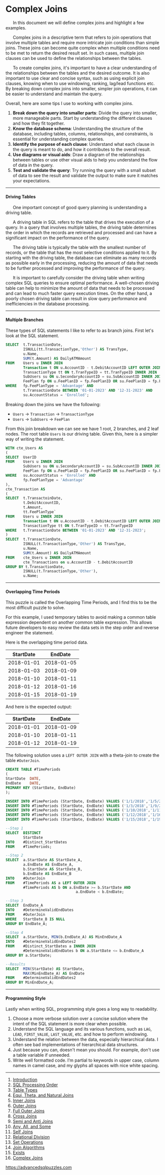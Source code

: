 # Complex Joins

&nbsp;&nbsp;&nbsp;&nbsp;&nbsp;&nbsp;In this document we will define complex joins and highlight a few examples.

&nbsp;&nbsp;&nbsp;&nbsp;&nbsp;&nbsp;Complex joins in a descriptive term that refers to join operations that involve multiple tables and require more intricate join conditions than simple joins.  These joins can become quite complex when multiple conditions need to be met to return the desired result set. In such cases, multiple join clauses can be used to define the relationships between the tables.

&nbsp;&nbsp;&nbsp;&nbsp;&nbsp;&nbsp;To create complex joins, it's important to have a clear understanding of the relationships between the tables and the desired outcome. It is also important to use clear and concise syntax, such as using explicit join clauses, knowing when to use windowing, ranking, lag/lead functions etc. By breaking down complex joins into smaller, simpler join operations, it can be easier to understand and maintain the query.

Overall, here are some tips I use to working with complex joins.

1.  **Break down the query into smaller parts**: Divide the query into smaller, more manageable parts. Start by understanding the different clauses and how they fit together.
3.  **Know the database schema**: Understanding the structure of the database, including tables, columns, relationships, and constraints, is essential for understanding complex queries.
4.  **Identify the purpose of each clause**: Understand what each clause in the query is meant to do, and how it contributes to the overall result.
5.  **Use diagrams or visual aids**: Draw a diagram of the relationships between tables or use other visual aids to help you understand the flow of data in the query.
6.  **Test and validate the query**: Try running the query with a small subset of data to see the result and validate the output to make sure it matches your expectations.

-----------------------------------------------------

#### Driving Tables

&nbsp;&nbsp;&nbsp;&nbsp;&nbsp;&nbsp;One important concept of good query planning is understanding a driving table.

&nbsp;&nbsp;&nbsp;&nbsp;&nbsp;&nbsp;A driving table in SQL refers to the table that drives the execution of a query. In a query that involves multiple tables, the driving table determines the order in which the records are retrieved and processed and can have a significant impact on the performance of the query.

&nbsp;&nbsp;&nbsp;&nbsp;&nbsp;&nbsp;The driving table is typically the table with the smallest number of records, or the table that has the most selective conditions applied to it. By starting with the driving table, the database can eliminate as many records as possible early in the processing, reducing the amount of data that needs to be further processed and improving the performance of the query.

&nbsp;&nbsp;&nbsp;&nbsp;&nbsp;&nbsp;It is important to carefully consider the driving table when writing complex SQL queries to ensure optimal performance. A well-chosen driving table can help to minimize the amount of data that needs to be processed and can lead to much faster query execution times. On the other hand, a poorly chosen driving table can result in slow query performance and inefficiencies in the database processing.

-----------------------------------------------------
#### Multiple Branches

These types of SQL statements I like to refer to as branch joins.  First let's look at the SQL statement.

```sql
SELECT  t.TransactionDate,
        ISNULL(tt.TransactionType,'Other') AS TransType,
        u.Name,
        SUM(t.Amount) AS DailyATMAmount
FROM    Users u INNER JOIN
        Transaction t ON u.AccountID - t.DebitAccountID LEFT OUTER JOIN
        TransactionType tt ON t.TranTypeID = tt.TranTypeID INNER JOIN
        SubUsers su ON u.SecondaryAccountID = su.SubAccountID INNER JOIN
        FeePlan fp ON u.FeePlanID = fp.FeePlanID OR su.FeePlanID = fp.FePlanID;
WHERE   fp.FeePlanType = 'Advantage' AND 
        t.TransactionDate BETWEEN '01-01-2023' AND '12-31-2023' AND
        su.AccountStatus = 'Enrolled';
```

Breaking down the joins we have the following:
*  `Users` -> `Transaction` -> `TransactionType`
*  `Users` -> `SubUsers` -> `FeePlan`

From this join breakdown we can see we have 1 root, 2 branches, and 2 leaf nodes.  The root table `Users` is our driving table.  Given this, here is a simpler way of writing the statement.

```sql
WITH cte_Users AS
(
SELECT  UserID
FROM    Users u INNER JOIN
        SubUsers su ON u.SecondaryAccountID = su.SubAccountID INNER JOIN
        FeePlan fp ON u.FeePlanID = fp.FeePlanID OR su.FeePlanID = fp.FePlanID;
WHERE   su.AccountStatus = 'Enrolled' AND 
        fp.FeePlanType = 'Advantage'
),
cte_Transaction AS
(
SELECT  t.TransactoinDate,
        t.DebitAccountID,
        t.Amount,
        tt.FeePlanType`
FROM    Users u INNER JOIN
        Transaction t ON u.AccountID - t.DebitAccountID LEFT OUTER JOIN
        TransactionType tt ON t.TranTypeID = tt.TranTypeID
WHERE   t.TransactionDate BETWEEN '01-01-2023' AND '12-31-2023';
)
SELECT  t.TransactionDate,
        ISNULL(t.TransactionType,'Other') AS TransType,
        u.Name,
        SUM(t.Amount) AS DailyATMAmount
FROM    cte_Users u INNER JOIN
        cte_Transactions on u.AccountID - t.DebitAccountID
GROUP BY t.TransactionDate,
        ISNULL(t.TransactionType,'Other'),
        u.Name;
```

-----------------------------------------------------
#### Overlapping Time Periods

This puzzle is called the Overlapping Time Periods, and I find this to be the most difficult puzzle to solve.

For this example, I used temporary tables to avoid making a common table expression dependent on another common table expression.  This allows future developers to easy review the data sets in the step order and reverse engineer the statement.

Here is the overlapping time period data.

| StartDate  |  EndDate   |
|------------|------------|
| 2018-01-01 | 2018-01-05 |
| 2018-01-03 | 2018-01-09 |
| 2018-01-10 | 2018-01-11 |
| 2018-01-12 | 2018-01-16 |
| 2018-01-15 | 2018-01-19 |


And here is the expected output:

| StartDate  |  EndDate   |
|------------|------------|
| 2018-01-01 | 2018-01-09 |
| 2018-01-10 | 2018-01-11 |
| 2018-01-12 | 2018-01-19 |

The following solution uses a `LEFT OUTER JOIN` with a theta-join to create the table `#OuterJoin`.

```sql
CREATE TABLE #TimePeriods
(
StartDate  DATE,
EndDate    DATE,
PRIMARY KEY (StartDate, EndDate)
);

INSERT INTO #TimePeriods (StartDate, EndDate) VALUES ('1/1/2018','1/5/2018'),
INSERT INTO #TimePeriods (StartDate, EndDate) VALUES ('1/3/2018','1/9/2018'),
INSERT INTO #TimePeriods (StartDate, EndDate) VALUES ('1/10/2018','1/11/2018'),
INSERT INTO #TimePeriods (StartDate, EndDate) VALUES ('1/12/2018','1/16/2018') 
INSERT INTO #TimePeriods (StartDate, EndDate) VALUES ('1/15/2018','1/19/2018');

--Step 1
SELECT  DISTINCT
        StartDate
INTO    #Distinct_StartDates
FROM    #TimePeriods;

--Step 2
SELECT  a.StartDate AS StartDate_A,
        a.EndDate AS EndDate_A,
        b.StartDate AS StartDate_B,
        b.EndDate AS EndDate_B
INTO    #OuterJoin
FROM    #TimePeriods AS a LEFT OUTER JOIN
        #TimePeriods AS b ON a.EndDate >= b.StartDate AND
                                a.EndDate < b.EndDate;

--Step 3
SELECT  EndDate_A
INTO    #DetermineValidEndDates
FROM    #OuterJoin
WHERE   StartDate_B IS NULL
GROUP BY EndDate_A;

--Step 4
SELECT  a.StartDate, MIN(b.EndDate_A) AS MinEndDate_A
INTO    #DetermineValidEndDates2
FROM    #Distinct_StartDates a INNER JOIN
        #DetermineValidEndDates b ON a.StartDate <= b.EndDate_A
GROUP BY a.StartDate;

--Results
SELECT  MIN(StartDate) AS StartDate,
        MAX(MinEndDate_A) AS EndDate
FROM    #DetermineValidEndDates2
GROUP BY MinEndDate_A;
```


-------------------------------------------------

#### Programming Style

Lastly when writing SQL, programming style goes a long way to readability.  

1.  Choose a more verbose solution over a concise solution where the intent of the SQL statement is more clear when possible.  
2.  Understand the SQL language and its various functions, such as `LAG`, `LEAD`, `FIRST_VALUE`, `LAST_VALUE`, etc. and how to perform windowing.
3.  Understand the relation between the data, especially hierarchical data.  I often see bad implementations of hierarchical data structures.
4.  Just because you can, doesn't mean you should.  For example, don't use a table variable if unneeded.
5.  Write well formatted code.  I’m partial to keywords in upper case, column names in camel case, and my glyphs all spaces with nice white spacing.

---------------------------------------------------------

1. [Introduction](01%20-%20Introduction.md)
2. [SQL Processing Order](02%20-%20SQL%20Query%20Processing%20Order.md)
3. [Table Types](03%20-%20Table%20Types.md)
4. [Equi, Theta, and Natural Joins](04%20-%20Equi%2C%20Theta%2C%20and%20Natural%20Joins.md)
5. [Inner Joins](05%20-%20Inner%20Join.md)
6. [Outer Joins](06%20-%20Outer%20Joins.md)
7. [Full Outer Joins](07%20-%20Full%20Outer%20Join.md)
8. [Cross Joins](08%20-%20Cross%20Join.md)
9. [Semi and Anti Joins](09%20-%20Semi%20and%20Anti%20Joins.md)
10. [Any, All, and Some](10%20-%20Any%2C%20All%2C%20and%20Some.md)
11. [Self Joins](11%20-%20Self%20Join.md)
12. [Relational Division](12%20-%20Relational%20Division.md)
13. [Set Operations](13%20-%20Set%20Operations.md)
14. [Join Algorithms](14%20-%20Join%20Algorithms.md)
15. [Exists](15%20-%20Exists.md)
16. [Complex Joins](16%20-%20Complex%20Joins.md)

https://advancedsqlpuzzles.com
